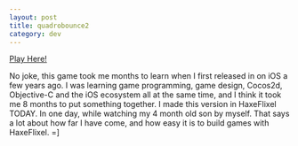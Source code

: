 ```yaml
---
layout: post
title: quadrobounce2
category: dev
---
```


[Play Here!](/games/quadrobounce2)
<br />

No joke, this game took me months to learn when I first released in on iOS a few years ago. I was learning game programming, game design, Cocos2d, Objective-C and the iOS ecosystem all at the same time, and I think it took me 8 months to put something together. I made this version in HaxeFlixel TODAY. In one day, while watching my 4 month old son by myself. That says a lot about how far I have come, and how easy it is to build games with HaxeFlixel. =]